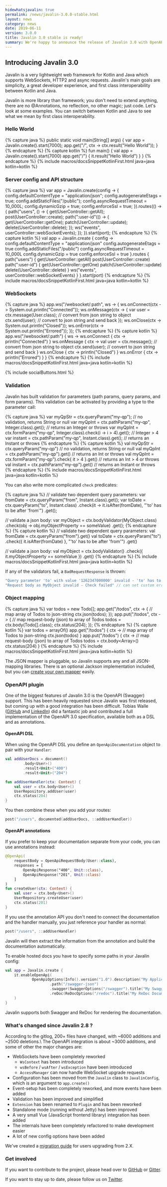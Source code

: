 ```yaml
---
hidewhatsjavalin: true
permalink: /news/javalin-3.0.0-stable.html
layout: news
category: news
date: 2019-06-11
version: 3.0.0
title: Javalin 3.0 stable is ready!
summary: We're happy to announce the release of Javalin 3.0 with OpenAPI (Swagger) support, as well as huge improvements to WebSockets and configuration.
---
```


## Introducing Javalin 3.0

Javalin is a very lightweight web framework for Kotlin and Java which supports WebSockets, HTTP2 and async requests.
Javalin's main goals are simplicity, a great developer experience, and first class interoperability between Kotlin and Java.

Javalin is more library than framework; you don't need to extend anything,
there are no @Annotations, no reflection, no other magic; just code. Let's look at some examples.
You can switch between Kotlin and Java to see what we mean by first class interoperability.

### Hello World
{% capture java %}
public static void main(String[] args) {
    var app = Javalin.create().start(7000);
    app.get("/", ctx -> ctx.result("Hello World"));
}
{% endcapture %}
{% capture kotlin %}
fun main() {
    val app = Javalin.create().start(7000)
    app.get("/") { it.result("Hello World") }
}
{% endcapture %}
{% include macros/docsSnippetKotlinFirst.html java=java kotlin=kotlin %}

### Server config and API structure
{% capture java %}
var app = Javalin.create(config -> {
    config.defaultContentType = "application/json";
    config.autogenerateEtags = true;
    config.addStaticFiles("/public");
    config.asyncRequestTimeout = 10_000L;
    config.dynamicGzip = true;
    config.enforceSsl = true;
}).routes(() -> {
    path("users", () -> {
        get(UserController::getAll);
        post(UserController::create);
        path(":user-id"(() -> {
            get(UserController::getOne);
            patch(UserController::update);
            delete(UserController::delete);
        });
        ws("events", userController::webSocketEvents);
    });
}).start(port);
{% endcapture %}
{% capture kotlin %}
val app = Javalin.create { config ->
    config.defaultContentType = "application/json"
    config.autogenerateEtags = true
    config.addStaticFiles("/public")
    config.asyncRequestTimeout = 10_000L
    config.dynamicGzip = true
    config.enforceSsl = true
}.routes {
    path("users") {
        get(UserController::getAll)
        post(UserController::create)
        path(":user-id") {
            get(UserController::getOne)
            patch(UserController::update)
            delete(UserController::delete)
        }
        ws("events", userController::webSocketEvents)
    }
}.start(port)
{% endcapture %}
{% include macros/docsSnippetKotlinFirst.html java=java kotlin=kotlin %}

### WebSockets
{% capture java %}
app.ws("/websocket/:path", ws -> {
    ws.onConnect(ctx -> System.out.println("Connected"));
    ws.onMessage(ctx -> {
        var user = ctx.message(User.class); // convert from json string to object
        ctx.send(user); // convert to json string and send back
    });
    ws.onClose(ctx -> System.out.println("Closed"));
    ws.onError(ctx -> System.out.println("Errored"));
});
{% endcapture %}
{% capture kotlin %}
app.ws("/websocket/:path") { ws ->
    ws.onConnect { ctx -> println("Connected") }
    ws.onMessage { ctx ->
        val user = ctx.message<User>(); // convert from json string to object
        ctx.send(user); // convert to json string and send back
    }
    ws.onClose { ctx -> println("Closed") }
    ws.onError { ctx -> println("Errored") }
}
{% endcapture %}
{% include macros/docsSnippetKotlinFirst.html java=java kotlin=kotlin %}

<div class="smaller-social-btns">{% include socialButtons.html %}</div>

### Validation

Javalin has built validation for parameters (path params, query params, and form params).
This validation can be activated by providing a type to the parameter call:

{% capture java %}
var myQpStr = ctx.queryParam("my-qp"); // no validation, returns String or null
var myQpInt = ctx.pathParam("my-qp", Integer.class).get(); // returns an Integer or throws
var myQpInt = ctx.formParam("my-qp", Integer.class).check(i -> i > 4).get(); // Integer > 4
var instant = ctx.pathParam("my-qp", Instant.class).get(); // returns an Instant or throws
{% endcapture %}
{% capture kotlin %}
val myQpStr = ctx.queryParam("my-qp") // no validation, returns String or null
val myQpInt = ctx.pathParam<Int>("my-qp").get() // returns an Int or throws
val myQpInt = ctx.formParam<Int>("my-qp").check{ it > 4 }.get() // returns an Int > 4 or throws
val instant = ctx.pathParam<Instant>("my-qp").get() // returns an Instant or throws
{% endcapture %}
{% include macros/docsSnippetKotlinFirst.html java=java kotlin=kotlin %}

You can also write more complicated `check` predicates:

{% capture java %}
// validate two dependent query parameters:
var fromDate = ctx.queryParam("from", Instant.class).get();
var toDate = ctx.queryParam("to", Instant.class)
        .check(it -> it.isAfter(fromDate), "'to' has to be after 'from'")
        .get();

// validate a json body:
var myObject = ctx.bodyValidator(MyObject.class)
        .check(obj -> obj.myObjectProperty == someValue)
        .get();
{% endcapture %}
{% capture kotlin %}
// validate two dependent query parameters:
val fromDate = ctx.queryParam<Instant>("from").get()
val toDate = ctx.queryParam<Instant>("to")
        .check({ it.isAfter(fromDate) }, "'to' has to be after 'from'")
        .get()

// validate a json body:
val myObject = ctx.bodyValidator<MyObject>()
        .check({ it.myObjectProperty == someValue })
        .get()
{% endcapture %}
{% include macros/docsSnippetKotlinFirst.html java=java kotlin=kotlin %}

If any of the validators fail, a `BadRequestResponse` is thrown:

```java
"Query parameter 'to' with value '1262347000000' invalid - 'to' has to be after 'from'"
"Request body as MyObject invalid - Check failed" // can set custom error message in check()
```

### Object mapping
{% capture java %}
var todos = new Todo[];
app.get("/todos", ctx -> { // map array of Todos to json-string
    ctx.json(todos);
});
app.put("/todos", ctx -> { // map request-body (json) to array of Todos
    todos = ctx.body(Todo[].class);
    ctx.status(204);
});
{% endcapture %}
{% capture kotlin %}
var todos = arrayOf<Todo>()
app.get("/todos") { ctx -> // map array of Todos to json-string
    ctx.json(todos)
}
app.put("/todos") { ctx -> // map request-body (json) to array of Todos
    todos = ctx.body<Array<Todo>>()
    ctx.status(204)
}
{% endcapture %}
{% include macros/docsSnippetKotlinFirst.html java=java kotlin=kotlin %}

The JSON mapper is pluggable, so Javalin supports any and all JSON-mapping libraries. There is an optional Jackson implementation included,
but you can [create your own mapper](/documentation#configuring-the-json-mapper) easily.

### OpenAPI plugin
One of the biggest features of Javalin 3.0 is the OpenAPI (Swagger) support. This has been heavily requested since Javalin was first released,
but coming up with a good integration has been difficult.
Tobias Walle ([GitHub](https://github.com/TobiasWalle) and [LinkedIn](https://www.linkedin.com/in/tobias-walle/))
did a fantastic job and contributed a full implementation of the OpenAPI 3.0 specification, available both as a DSL and as annotations.

#### OpenAPI DSL
When using the OpenAPI DSL you define an `OpenApiDocumentation` object to pair with your `Handler`:

```kotlin
val addUserDocs = document()
        .body<User>()
        .result<Unit>("400")
        .result<Unit>("204")

fun addUserHandler(ctx: Context) {
    val user = ctx.body<User>()
    UserRepository.addUser(user)
    ctx.status(204)
}
```

You then combine these when you add your routes:

```kotlin
post("/users", documented(addUserDocs, ::addUserHandler))
```

#### OpenAPI annotations

If you prefer to keep your documentation separate from your code, you can use annotations instead:

```kotlin
@OpenApi(
    requestBody = OpenApiRequestBody(User::class),
    responses = [
        OpenApiResponse("400", Unit::class),
        OpenApiResponse("201", Unit::class)
    ]
)
fun createUser(ctx: Context) {
    val user = ctx.body<User>()
    UserRepository.createUser(user)
    ctx.status(201)
}
```

If you use the annotation API you don't need to connect the documentation and the handler manually,
you just reference your handler as normal:

```kotlin
post("/users", ::addUserHandler)
```

Javalin will then extract the information from the annotation and build the documentation automatically.

To enable hosted docs you have to specify some paths in your Javalin config:

```kotlin
val app = Javalin.create {
    it.enableOpenApi(
            OpenApiOptions(Info().version("1.0").description("My Application"))
                    .path("/swagger-json")
                    .swagger(SwaggerOptions("/swagger").title("My Swagger Documentation"))
                    .reDoc(ReDocOptions("/redoc").title("My ReDoc Documentation"))
    )
}
```

Javalin supports both Swagger and ReDoc for rendering the documentation.

### What's changed since Javalin 2.8 ?
According to the gitlog, 200+ files have changed, with ~6000 additions and ~2500 deletions.\\
The OpenAPI integration is about ~3000 additions, and some of other the major changes are:

* WebSockets have been completely reworked
  * `WsContext` has been introduced
  * `wsBefore` / `wsAfter` / `wsException` have been introduced
  * `AccessManager` can now handle WebSocket upgrade requests
* Configuration has been moved from the `Javalin` class to `JavalinConfig`, which is an argument to `app.create()`
* Event-setup has been completely reworked, and more events have been added
* Validation has been improved and simplified
* `Extension` has been renamed to `Plugin` and has been reworked
* Standalone mode (running without Jetty) has been improved
* A very small Vue (JavaScript frontend library) integration has been added
* The internals have been completely refactored to make development easier
* A lot of new config options have been added

We've created a [migration guide](/migration-guide-javalin-2-to-3) for users upgrading from 2.X.

### Get involved
If you want to contribute to the project, please head over to [GitHub](https://github.com/tipsy/javalin) or [Gitter](https://gitter.im/javalin-io/general).

If you want to stay up to date, please follow us on [Twitter](https://twitter.com/javalin_io).

